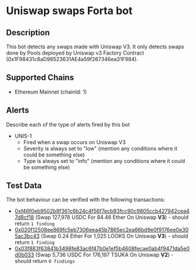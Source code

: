 # Uniswap swaps Forta bot

## Description

This bot detects any swaps made with Uniswap V3. It only detects swaps done by Pools deployed by Uniswap v3 Factory Contract (0x1F98431c8aD98523631AE4a59f267346ea31F984).

## Supported Chains

- Ethereum Mainnet (chainId: 1)

## Alerts

Describe each of the type of alerts fired by this bot

- UNIS-1
  - Fired when a swap occurs on Uniswap V3 
  - Severity is always set to "low" (mention any conditions where it could be something else)
  - Type is always set to "info" (mention any conditions where it could be something else)

## Test Data

The bot behaviour can be verified with the following transactions:

- [0xf46f0eb9502b9f361c6b24c4f56f7ecb93fcc90c9805ccb427942cea47d8cf18](https://etherscan.io/tx/0xf46f0eb9502b9f361c6b24c4f56f7ecb93fcc90c9805ccb427942cea47d8cf18) (Swap 127,978 USDC For 84.46 Ether On Uniswap **V3**) - should return `1 finding`
- [0x020f12508ee869fc5eb7306eea45b7865ec2ea66bd9e0f9176ee0e305ac3bc43](https://etherscan.io/tx/0x020f12508ee869fc5eb7306eea45b7865ec2ea66bd9e0f9176ee0e305ac3bc43) (Swap 0.24 Ether For 1,025 LOOKS On Uniswap **V3**) - should return `1 finding`
- [0x03f883f63841b3498fe83ac6f47b0e1ef5b4608fecae0ab4f9471da5e0d0b033](https://etherscan.io/tx/0x03f883f63841b3498fe83ac6f47b0e1ef5b4608fecae0ab4f9471da5e0d0b033) (Swap 5,736 USDC For 176,197 TSUKA On Uniswap **V2**) - should return `0 findings`